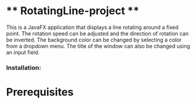 # ** RotatingLine-project **
This is a JavaFX application that displays a line rotating around a fixed point.
The rotation speed can be adjusted and the direction of rotation can be inverted.
The background color can be changed by selecting a color from a dropdown menu. The title of the window can also be changed using an input field.

### Installation:
# Prerequisites
